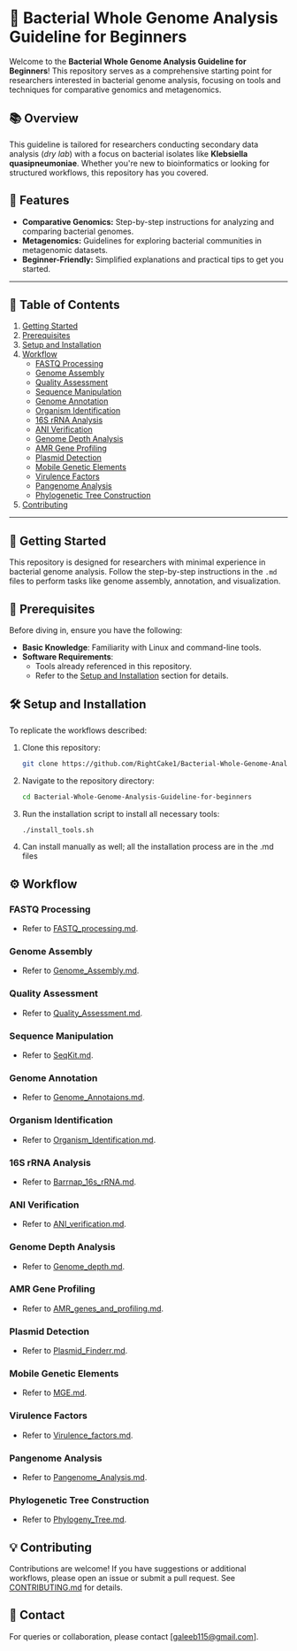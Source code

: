 # 🧬 Bacterial Whole Genome Analysis Guideline for Beginners

Welcome to the **Bacterial Whole Genome Analysis Guideline for Beginners**! This repository serves as a comprehensive starting point for researchers interested in bacterial genome analysis, focusing on tools and techniques for comparative genomics and metagenomics.

## 📚 Overview
This guideline is tailored for researchers conducting secondary data analysis (*dry lab*) with a focus on bacterial isolates like **Klebsiella quasipneumoniae**. Whether you're new to bioinformatics or looking for structured workflows, this repository has you covered.

## 🎯 Features
- **Comparative Genomics:** Step-by-step instructions for analyzing and comparing bacterial genomes.
- **Metagenomics:** Guidelines for exploring bacterial communities in metagenomic datasets.
- **Beginner-Friendly:** Simplified explanations and practical tips to get you started.

---

## 📖 Table of Contents
1. [Getting Started](#getting-started)
2. [Prerequisites](#prerequisites)
3. [Setup and Installation](#setup-and-installation)
4. [Workflow](#workflow)
    - [FASTQ Processing](#fastq-processing)
    - [Genome Assembly](#genome-assembly)
    - [Quality Assessment](#quality-assessment)
    - [Sequence Manipulation](#sequence-manipulation)
    - [Genome Annotation](#genome-annotation)
    - [Organism Identification](#organism-identification)
    - [16S rRNA Analysis](#16s-rrna-analysis)
    - [ANI Verification](#ani-verification)
    - [Genome Depth Analysis](#genome-depth-analysis)
    - [AMR Gene Profiling](#amr-gene-profiling)
    - [Plasmid Detection](#plasmid-detection)
    - [Mobile Genetic Elements](#mobile-genetic-elements)
    - [Virulence Factors](#virulence-factors)
    - [Pangenome Analysis](#pangenome-analysis)
    - [Phylogenetic Tree Construction](#phylogenetic-tree-construction)
5. [Contributing](#contributing)

---

## 🏃 Getting Started
This repository is designed for researchers with minimal experience in bacterial genome analysis. Follow the step-by-step instructions in the `.md` files to perform tasks like genome assembly, annotation, and visualization.

## 📜 Prerequisites
Before diving in, ensure you have the following:
- **Basic Knowledge**: Familiarity with Linux and command-line tools.
- **Software Requirements**:
  - Tools already referenced in this repository.
  - Refer to the [Setup and Installation](#setup-and-installation) section for details.

## 🛠️ Setup and Installation
To replicate the workflows described:
1. Clone this repository:
   ```bash
   git clone https://github.com/RightCake1/Bacterial-Whole-Genome-Analysis-Guideline-for-beginners.git
   ```
2. Navigate to the repository directory:
   ```bash
   cd Bacterial-Whole-Genome-Analysis-Guideline-for-beginners
   ```
3. Run the installation script to install all necessary tools:
   ```bash
   ./install_tools.sh
   ```
4. Can install manually as well; all the installation process are in the .md files

## ⚙️ Workflow

### FASTQ Processing
- Refer to [FASTQ_processing.md](FASTQ_to_FASTA/FASTQ_processing.md).

### Genome Assembly
- Refer to [Genome_Assembly.md](FASTQ_to_FASTA/0Genome_Assembly.md).

### Quality Assessment
- Refer to [Quality_Assessment.md](FASTQ_to_FASTA/Quality_Assessment.md).

### Sequence Manipulation
- Refer to [SeqKit.md](FASTQ_to_FASTA/SeqKit.md).

### Genome Annotation
- Refer to [Genome_Annotaions.md](Annotations/Genome_Annotaions.md).

### Organism Identification
- Refer to [Organism_Identification.md](Identification/Organism_Identification.md).

### 16S rRNA Analysis
- Refer to [Barrnap_16s_rRNA.md](Identification/Barrnap_16s_rRNA.md).

### ANI Verification
- Refer to [ANI_verification.md](Identification/ANI_verification.md).

### Genome Depth Analysis
- Refer to [Genome_depth.md](Annotations/Genome_depth.md).

### AMR Gene Profiling
- Refer to [AMR_genes_and_profiling.md](AMR_Virulence/AMR_genes_and_profiling.md).

### Plasmid Detection
- Refer to [Plasmid_Finderr.md](Mobile_genetic_elements/Plasmid_Finderr.md).

### Mobile Genetic Elements
- Refer to [MGE.md](Mobile_genetic_elements/MGE.md).

### Virulence Factors
- Refer to [Virulence_factors.md](AMR_Virulence/Virulence_factors.md).

### Pangenome Analysis
- Refer to [Pangenome_Analysis.md](Pangenome_Phylogenetics/Pangenome_Analysis.md).

### Phylogenetic Tree Construction
- Refer to [Phylogeny_Tree.md](Pangenome_Phylogenetics/Phylogeny_Tree.md).

## 💡 Contributing
Contributions are welcome! If you have suggestions or additional workflows, please open an issue or submit a pull request. See [CONTRIBUTING.md](CONTRIBUTING.md) for details.

## 📩 Contact
For queries or collaboration, please contact [galeeb115@gmail.com].
